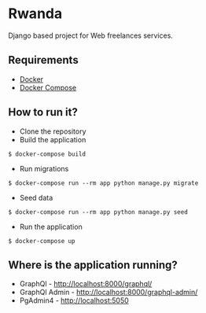 # Rwanda
Django based project for Web freelances services.

## Requirements
- [Docker](https://docs.docker.com/install/)
- [Docker Compose](https://docs.docker.com/compose/install/)

## How to run it?
- Clone the repository
- Build the application
```
$ docker-compose build
```
- Run migrations
```
$ docker-compose run --rm app python manage.py migrate
```
- Seed data
```
$ docker-compose run --rm app python manage.py seed
```
- Run the application
```
$ docker-compose up
```

## Where is the application running?
- GraphQl - [http://localhost:8000/graphql/](http://localhost:8000/graphql/)
- GraphQl Admin - [http://localhost:8000/graphql-admin/](http://localhost:8000/graphql-admin/)
- PgAdmin4 - [http://localhost:5050](http://localhost:5050)
